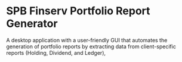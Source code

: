 # SPB Finserv Portfolio Report Generator
 A desktop application with a user-friendly GUI that automates the generation of portfolio reports by extracting data from client-specific reports (Holding, Dividend, and Ledger),

